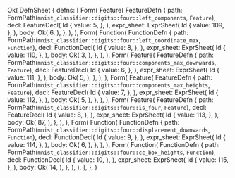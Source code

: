 Ok(
    DefnSheet {
        defns: [
            Form(
                Feature(
                    FeatureDefn {
                        path: FormPath(`mnist_classifier::digits::four::left_components`, `Feature`),
                        decl: FeatureDecl(
                            Id {
                                value: 5,
                            },
                        ),
                        expr_sheet: ExprSheet(
                            Id {
                                value: 109,
                            },
                        ),
                        body: Ok(
                            6,
                        ),
                    },
                ),
            ),
            Form(
                Function(
                    FunctionDefn {
                        path: FormPath(`mnist_classifier::digits::four::left_coordinate_max`, `Function`),
                        decl: FunctionDecl(
                            Id {
                                value: 8,
                            },
                        ),
                        expr_sheet: ExprSheet(
                            Id {
                                value: 110,
                            },
                        ),
                        body: Ok(
                            3,
                        ),
                    },
                ),
            ),
            Form(
                Feature(
                    FeatureDefn {
                        path: FormPath(`mnist_classifier::digits::four::components_max_downwards`, `Feature`),
                        decl: FeatureDecl(
                            Id {
                                value: 6,
                            },
                        ),
                        expr_sheet: ExprSheet(
                            Id {
                                value: 111,
                            },
                        ),
                        body: Ok(
                            5,
                        ),
                    },
                ),
            ),
            Form(
                Feature(
                    FeatureDefn {
                        path: FormPath(`mnist_classifier::digits::four::components_max_heights`, `Feature`),
                        decl: FeatureDecl(
                            Id {
                                value: 7,
                            },
                        ),
                        expr_sheet: ExprSheet(
                            Id {
                                value: 112,
                            },
                        ),
                        body: Ok(
                            5,
                        ),
                    },
                ),
            ),
            Form(
                Feature(
                    FeatureDefn {
                        path: FormPath(`mnist_classifier::digits::four::is_four`, `Feature`),
                        decl: FeatureDecl(
                            Id {
                                value: 8,
                            },
                        ),
                        expr_sheet: ExprSheet(
                            Id {
                                value: 113,
                            },
                        ),
                        body: Ok(
                            87,
                        ),
                    },
                ),
            ),
            Form(
                Function(
                    FunctionDefn {
                        path: FormPath(`mnist_classifier::digits::four::displacement_downwards`, `Function`),
                        decl: FunctionDecl(
                            Id {
                                value: 9,
                            },
                        ),
                        expr_sheet: ExprSheet(
                            Id {
                                value: 114,
                            },
                        ),
                        body: Ok(
                            6,
                        ),
                    },
                ),
            ),
            Form(
                Function(
                    FunctionDefn {
                        path: FormPath(`mnist_classifier::digits::four::cc_box_heights`, `Function`),
                        decl: FunctionDecl(
                            Id {
                                value: 10,
                            },
                        ),
                        expr_sheet: ExprSheet(
                            Id {
                                value: 115,
                            },
                        ),
                        body: Ok(
                            14,
                        ),
                    },
                ),
            ),
        ],
    },
)